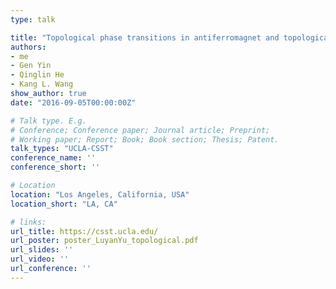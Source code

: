 ```yaml
---
type: talk

title: "Topological phase transitions in antiferromagnet and topological insulator trilayer structure"
authors:
- me
- Gen Yin
- Qinglin He
- Kang L. Wang
show_author: true
date: "2016-09-05T00:00:00Z"

# Talk type. E.g.
# Conference; Conference paper; Journal article; Preprint;
# Working paper; Report; Book; Book section; Thesis; Patent.
talk_types: "UCLA-CSST"
conference_name: ''
conference_short: ''

# Location
location: "Los Angeles, California, USA"
location_short: "LA, CA"

# links:
url_title: https://csst.ucla.edu/
url_poster: poster_LuyanYu_topological.pdf
url_slides: ''
url_video: ''
url_conference: ''
---
```

